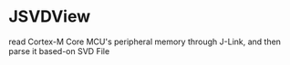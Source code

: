 # JSVDView
read Cortex-M Core MCU's peripheral memory through J-Link, and then parse it based-on SVD File
